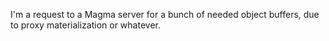 I'm a request to a Magma server for a bunch of needed object buffers, due to proxy materialization or whatever.